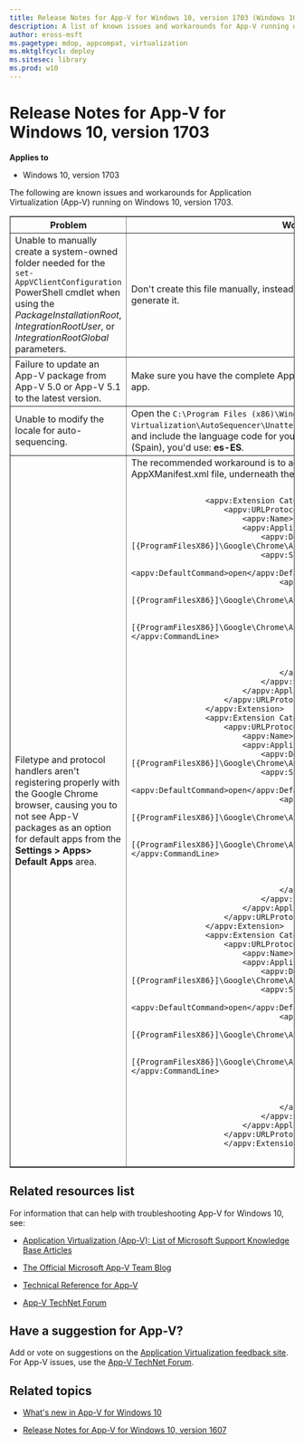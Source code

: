 ```yaml
---
title: Release Notes for App-V for Windows 10, version 1703 (Windows 10)
description: A list of known issues and workarounds for App-V running on Windows 10, version 1703.
author: eross-msft
ms.pagetype: mdop, appcompat, virtualization
ms.mktglfcycl: deploy
ms.sitesec: library
ms.prod: w10
---
```



# Release Notes for App-V for Windows 10, version 1703

**Applies to**
-   Windows 10, version 1703

The following are known issues and workarounds for Application Virtualization (App-V) running on Windows 10, version 1703.


<table border="1">
    <thead>
        <th>Problem</th>
        <th>Workaround</th>
    </thead>
    <tbody>
        <tr>
            <td>Unable to manually create a system-owned folder needed for the <code>set-AppVClientConfiguration</code> PowerShell cmdlet when using the <i>PackageInstallationRoot</i>, <i>IntegrationRootUser</i>, or <i>IntegrationRootGlobal</i> parameters.</td>
            <td>Don't create this file manually, instead let the <code>Add-AppVClientPackage</code> cmdlet auto-generate it.</td>
        </tr>
        <tr>
            <td>Failure to update an App-V package from App-V 5.0 or App-V 5.1 to the latest version.</td>
            <td>Make sure you have the complete App-V package or the MSI file from the original app.</td>
        </tr>
        <tr>
            <td>Unable to modify the locale for auto-sequencing.</td>
            <td>Open the <code>C:\Program Files (x86)\Windows Kits\10\Microsoft Application Virtualization\AutoSequencer\Unattend_Sequencer_User_Setup_Template.xml</code> file and include the language code for your locale. For example, if you wanted Spanish (Spain), you'd use: <strong>es-ES</strong>.</td>
        </tr>
        <tr>
            <td>Filetype and protocol handlers aren't registering properly with the Google Chrome browser, causing you to not see App-V packages as an option for default apps from the <strong>Settings > Apps> Default Apps</strong> area.</td>
            <td>The recommended workaround is to add the following code to the AppXManifest.xml file, underneath the <strong>&lt;appv:Extensions&gt;</strong> tag:
                <pre><code>
                &lt;appv:Extension Category="AppV.URLProtocol"&gt;
                    &lt;appv:URLProtocol&gt;
                        &lt;appv:Name&gt;ftp&lt;/appv:Name&gt;
                        &lt;appv:ApplicationURLProtocol&gt;
                            &lt;appv:DefaultIcon&gt;[{ProgramFilesX86}]\Google\Chrome\Application\chrome.exe,0&lt;/appv:DefaultIcon&gt;
                            &lt;appv:ShellCommands&gt;
                                &lt;appv:DefaultCommand&gt;open&lt;/appv:DefaultCommand&gt;
                                &lt;appv:ShellCommand&gt;
                                    &lt;appv:ApplicationId&gt;[{ProgramFilesX86}]\Google\Chrome\Application\chrome.exe&lt;/appv:ApplicationId&gt;
                                    &lt;appv:Name&gt;open&lt;/appv:Name&gt;
                                    &lt;appv:CommandLine&gt;"[{ProgramFilesX86}]\Google\Chrome\Application\chrome.exe" -- "%1"&lt;/appv:CommandLine&gt;
                                    &lt;appv:DdeExec&gt;
                                        &lt;appv:DdeCommand /&gt;
                                    &lt;/appv:DdeExec&gt;
                                &lt;/appv:ShellCommand&gt;
                            &lt;/appv:ShellCommands&gt;
                        &lt;/appv:ApplicationURLProtocol&gt;
                    &lt;/appv:URLProtocol&gt;
                &lt;/appv:Extension&gt;
                &lt;appv:Extension Category="AppV.URLProtocol"&gt;
                    &lt;appv:URLProtocol&gt;
                        &lt;appv:Name&gt;http&lt;/appv:Name&gt;
                        &lt;appv:ApplicationURLProtocol&gt;
                            &lt;appv:DefaultIcon&gt;[{ProgramFilesX86}]\Google\Chrome\Application\chrome.exe,0&lt;/appv:DefaultIcon&gt;
                            &lt;appv:ShellCommands&gt;
                                &lt;appv:DefaultCommand&gt;open&lt;/appv:DefaultCommand&gt;
                                &lt;appv:ShellCommand&gt;
                                    &lt;appv:ApplicationId&gt;[{ProgramFilesX86}]\Google\Chrome\Application\chrome.exe&lt;/appv:ApplicationId&gt;
                                    &lt;appv:Name&gt;open&lt;/appv:Name&gt;
                                    &lt;appv:CommandLine&gt;"[{ProgramFilesX86}]\Google\Chrome\Application\chrome.exe" -- "%1"&lt;/appv:CommandLine&gt;
                                    &lt;appv:DdeExec&gt;
                                        &lt;appv:DdeCommand /&gt;
                                    &lt;/appv:DdeExec&gt;
                                &lt;/appv:ShellCommand&gt;
                            &lt;/appv:ShellCommands&gt;
                        &lt;/appv:ApplicationURLProtocol&gt;
                    &lt;/appv:URLProtocol&gt;
                &lt;/appv:Extension&gt;
                &lt;appv:Extension Category="AppV.URLProtocol"&gt;
                    &lt;appv:URLProtocol&gt;
                        &lt;appv:Name&gt;https&lt;/appv:Name&gt;
                        &lt;appv:ApplicationURLProtocol&gt;
                            &lt;appv:DefaultIcon&gt;[{ProgramFilesX86}]\Google\Chrome\Application\chrome.exe,0&lt;/appv:DefaultIcon&gt;
                            &lt;appv:ShellCommands&gt;
                                &lt;appv:DefaultCommand&gt;open&lt;/appv:DefaultCommand&gt;
                                &lt;appv:ShellCommand&gt;
                                    &lt;appv:ApplicationId&gt;[{ProgramFilesX86}]\Google\Chrome\Application\chrome.exe&lt;/appv:ApplicationId&gt;
                                    &lt;appv:Name&gt;open&lt;/appv:Name&gt;
                                    &lt;appv:CommandLine&gt;"[{ProgramFilesX86}]\Google\Chrome\Application\chrome.exe" -- "%1"&lt;/appv:CommandLine&gt;
                                    &lt;appv:DdeExec&gt;
                                        &lt;appv:DdeCommand /&gt;
                                    &lt;/appv:DdeExec&gt;
                                &lt;/appv:ShellCommand&gt;
                            &lt;/appv:ShellCommands&gt;
                        &lt;/appv:ApplicationURLProtocol&gt;
                    &lt;/appv:URLProtocol&gt;
                    &lt;/appv:Extension&gt;
                </code></pre>
            </td>
        </tr>
    </tbody>
</table>


## Related resources list
For information that can help with troubleshooting App-V for Windows 10, see:
- [Application Virtualization (App-V): List of Microsoft Support Knowledge Base Articles](http://social.technet.microsoft.com/wiki/contents/articles/14272.app-v-v5-x-list-of-microsoft-support-knowledge-base-articles.aspx)

- [The Official Microsoft App-V Team Blog](https://blogs.technet.microsoft.com/appv/)

- [Technical Reference for App-V](https://technet.microsoft.com/itpro/windows/manage/appv-technical-reference)

- [App-V TechNet Forum](https://social.technet.microsoft.com/forums/en-us/home?forum=mdopappv)

## Have a suggestion for App-V?
Add or vote on suggestions on the [Application Virtualization feedback site](http://appv.uservoice.com/forums/280448-microsoft-application-virtualization).<br>For App-V issues, use the [App-V TechNet Forum](https://social.technet.microsoft.com/Forums/en-US/home?forum=mdopappv).

## Related topics
- [What's new in App-V for Windows 10](appv-about-appv.md)

- [Release Notes for App-V for Windows 10, version 1607](appv-release-notes-for-appv-for-windows-1703.md)
